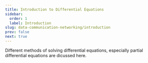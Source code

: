 ```yaml
---
title: Introduction to Differential Equations
sidebar:
  order: 1
  label: Introduction
slug: data-communication-networking/introduction
prev: false
next: true
---
```


Different methods of solving differential equations, especially partial differential equations are dicussed here.
